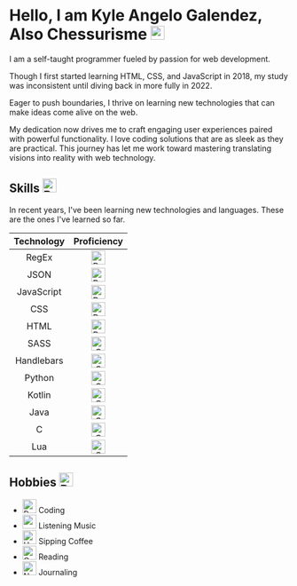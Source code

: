 # Hello, I am Kyle Angelo Galendez, <br>Also Chessurisme <img src="https://raw.githubusercontent.com/Tarikul-Islam-Anik/Animated-Fluent-Emojis/master/Emojis/Hand%20gestures/Waving%20Hand%20Light%20Skin%20Tone.png" alt="Waving Hand Light Skin Tone" width="25" height="25" />

I am a self-taught programmer fueled by passion for web development. 

Though I first started learning HTML, CSS, and JavaScript in 2018, my study was inconsistent until diving back in more fully in 2022. 

Eager to push boundaries, I thrive on learning new technologies that can make ideas come alive on the web. 

My dedication now drives me to craft engaging user experiences paired with powerful functionality. I love coding solutions that are as sleek as they are practical. This journey has let me work toward mastering translating visions into reality with web technology.

## Skills <img src="https://raw.githubusercontent.com/Tarikul-Islam-Anik/Animated-Fluent-Emojis/master/Emojis/Objects/Briefcase.png" alt="Briefcase" width="25" height="25" />

In recent years, I've been learning new technologies and languages. These are the ones I've learned so far.

| Technology | Proficiency                                                                                                                                                                                                            |
|:----------:|:----------------------------------------------------------------------------------------------------------------------------------------------------------------------------------------------------------------------:|
| RegEx      | <img src="https://raw.githubusercontent.com/Tarikul-Islam-Anik/Animated-Fluent-Emojis/master/Emojis/Smilies/Beaming%20Face%20with%20Smiling%20Eyes.png" alt="Beaming Face with Smiling Eyes" width="25" height="25" /> |
| JSON       | <img src="https://raw.githubusercontent.com/Tarikul-Islam-Anik/Animated-Fluent-Emojis/master/Emojis/Smilies/Beaming%20Face%20with%20Smiling%20Eyes.png" alt="Beaming Face with Smiling Eyes" width="25" height="25" /> |
| JavaScript | <img src="https://raw.githubusercontent.com/Tarikul-Islam-Anik/Animated-Fluent-Emojis/master/Emojis/Smilies/Beaming%20Face%20with%20Smiling%20Eyes.png" alt="Beaming Face with Smiling Eyes" width="25" height="25" /> |
| CSS        | <img src="https://raw.githubusercontent.com/Tarikul-Islam-Anik/Animated-Fluent-Emojis/master/Emojis/Smilies/Beaming%20Face%20with%20Smiling%20Eyes.png" alt="Beaming Face with Smiling Eyes" width="25" height="25" /> |
| HTML       | <img src="https://raw.githubusercontent.com/Tarikul-Islam-Anik/Animated-Fluent-Emojis/master/Emojis/Smilies/Beaming%20Face%20with%20Smiling%20Eyes.png" alt="Beaming Face with Smiling Eyes" width="25" height="25" /> |
| SASS       | <img src="https://raw.githubusercontent.com/Tarikul-Islam-Anik/Animated-Fluent-Emojis/master/Emojis/Smilies/Confused%20Face.png" alt="Confused Face" width="25" height="25" />                                         |
| Handlebars | <img src="https://raw.githubusercontent.com/Tarikul-Islam-Anik/Animated-Fluent-Emojis/master/Emojis/Smilies/Confused%20Face.png" alt="Confused Face" width="25" height="25" />                                         |
| Python     | <img src="https://raw.githubusercontent.com/Tarikul-Islam-Anik/Animated-Fluent-Emojis/master/Emojis/Smilies/Confused%20Face.png" alt="Confused Face" width="25" height="25" />                                         |
| Kotlin     | <img src="https://raw.githubusercontent.com/Tarikul-Islam-Anik/Animated-Fluent-Emojis/master/Emojis/Smilies/Confused%20Face.png" alt="Confused Face" width="25" height="25" />                                         |
| Java       | <img src="https://raw.githubusercontent.com/Tarikul-Islam-Anik/Animated-Fluent-Emojis/master/Emojis/Smilies/Confused%20Face.png" alt="Confused Face" width="25" height="25" />                                         |
| C          | <img src="https://raw.githubusercontent.com/Tarikul-Islam-Anik/Animated-Fluent-Emojis/master/Emojis/Smilies/Confused%20Face.png" alt="Confused Face" width="25" height="25" />                                         |
| Lua        | <img src="https://raw.githubusercontent.com/Tarikul-Islam-Anik/Animated-Fluent-Emojis/master/Emojis/Smilies/Confused%20Face.png" alt="Confused Face" width="25" height="25" />                                         |

## Hobbies <img src="https://raw.githubusercontent.com/Tarikul-Islam-Anik/Animated-Fluent-Emojis/master/Emojis/Smilies/Beating%20Heart.png" alt="Beating Heart" width="25" height="25" />

- <img src="https://raw.githubusercontent.com/Tarikul-Islam-Anik/Animated-Fluent-Emojis/master/Emojis/Objects/Desktop%20Computer.png" alt="Desktop Computer" width="25" height="25" /> Coding
- <img src="https://raw.githubusercontent.com/Tarikul-Islam-Anik/Animated-Fluent-Emojis/master/Emojis/Objects/Musical%20Notes.png" width="25"> Listening Music
- <img src="https://raw.githubusercontent.com/Tarikul-Islam-Anik/Animated-Fluent-Emojis/master/Emojis/Food/Hot%20Beverage.png" alt="Hot Beverage" width="25" height="25"/> Sipping Coffee
- <img src="https://raw.githubusercontent.com/Tarikul-Islam-Anik/Animated-Fluent-Emojis/master/Emojis/Objects/Open%20Book.png" alt="Open Book" width="25" height="25" /> Reading 
- <img src="https://raw.githubusercontent.com/Tarikul-Islam-Anik/Animated-Fluent-Emojis/master/Emojis/Objects/Notebook.png" alt="Notebook" width="25" height="25" /> Journaling

